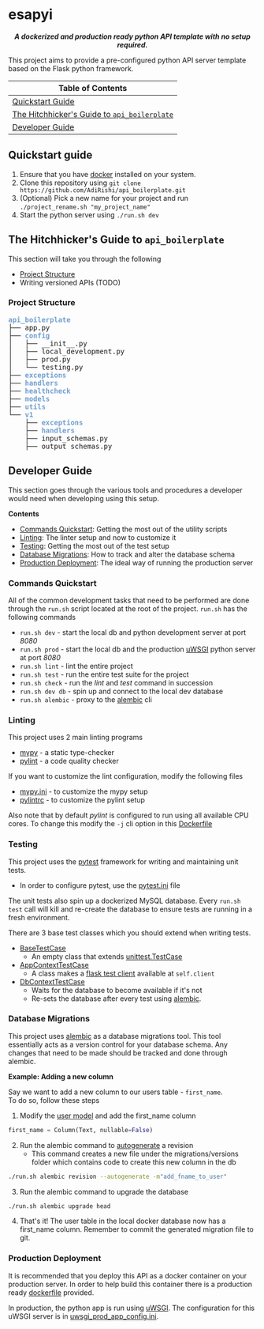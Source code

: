 # esapyi
<div align="center"><strong><em>
A dockerized and production ready python API template with no setup required.
</em></strong></div>

This project aims to provide a pre-configured python API server template based on the Flask python framework.

| Table of Contents                                                                           |
| ------------------------------------------------------------------------------------------- |
| [Quickstart Guide](#Quickstart-guide)                                                       |
| [The Hitchhicker's Guide to `api_boilerplate`](#The-Hitchhickers-Guide-to-api_boilerplate)  |
| [Developer Guide](#Developer-Guide)                                                         |

## Quickstart guide

1. Ensure that you have [docker](https://docs.docker.com/install/) installed on your system.
2. Clone this repository using `git clone https://github.com/AdiRishi/api_boilerplate.git`
3. (Optional) Pick a new name for your project and run `./project_rename.sh "my_project_name"`
4. Start the python server using `./run.sh dev`

## The Hitchhicker's Guide to `api_boilerplate`
This section will take you through the following

* [Project Structure](#Project-Structure)
* Writing versioned APIs (TODO)

### Project Structure

<pre><font color="#729FCF"><b>api_boilerplate</b></font>
├── app.py
├── <font color="#729FCF"><b>config</b></font>
│   ├── __init__.py
│   ├── local_development.py
│   ├── prod.py
│   └── testing.py
├── <font color="#729FCF"><b>exceptions</b></font>
├── <font color="#729FCF"><b>handlers</b></font>
├── <font color="#729FCF"><b>healthcheck</b></font>
├── <font color="#729FCF"><b>models</b></font>
├── <font color="#729FCF"><b>utils</b></font>
└── <font color="#729FCF"><b>v1</b></font>
    ├── <font color="#729FCF"><b>exceptions</b></font>
    ├── <font color="#729FCF"><b>handlers</b></font>
    ├── input_schemas.py
    ├── output_schemas.py
</pre>

## Developer Guide
This section goes through the various tools and procedures a developer would need when developing using this setup.

**Contents**
- [Commands Quickstart](#Commands): Getting the most out of the utility scripts
- [Linting](#Linting): The linter setup and now to customize it
- [Testing](#Testing): Getting the most out of the test setup
- [Database Migrations](#Database-Migrations): How to track and alter the database schema
- [Production Deployment](#Production-Deployment): The ideal way of running the production server

### Commands Quickstart
All of the common development tasks that need to be performed are done through the `run.sh` script located at the root of the project.
`run.sh` has the following commands
- `run.sh dev` - start the local db and python development server at port *8080*
- `run.sh prod` - start the local db and the production [uWSGI](https://uwsgi-docs.readthedocs.io/en/latest/) python server at port *8080*
- `run.sh lint` - lint the entire project
- `run.sh test` - run the entire test suite for the project
- `run.sh check` - run the *lint* and *test* command in succession
- `run.sh dev db` - spin up and connect to the local dev database
- `run.sh alembic` - proxy to the [alembic](https://alembic.sqlalchemy.org) cli

### Linting
This project uses 2 main linting programs
- [mypy](http://www.mypy-lang.org/) - a static type-checker
- [pylint](https://www.pylint.org/) - a code quality checker

If you want to customize the lint configuration, modify the following files
- [mypy.ini](mypy.ini) - to customize the mypy setup
- [pylintrc](pylintrc) - to customize the pylint setup

Also note that by default *pylint* is configured to run using all available CPU cores. To change this modify the `-j` cli option in this [Dockerfile](/lib/docker/lint/pylint/Dockerfile)

### Testing
This project uses the [pytest](https://docs.pytest.org/en/latest/) framework for writing and maintaining unit tests.
- In order to configure pytest, use the [pytest.ini](pytest.ini) file

The unit tests also spin up a dockerized MySQL database. Every `run.sh test` call will kill and re-create the database to ensure tests are running in a fresh environment.

There are 3 base test classes which you should extend when writing tests.
* [BaseTestCase](tests/conftest.py#L10)
    * An empty class that extends [unittest.TestCase](https://docs.python.org/3/library/unittest.html#unittest.TestCase)
* [AppContextTestCase](tests/conftest.py#L14)
    * A class makes a [flask test client](https://flask.palletsprojects.com/en/1.0.x/testing/#the-testing-skeleton) available at `self.client`
* [DbContextTestCase](tests/conftest.py#L22)
    * Waits for the database to become available if it's not
    * Re-sets the database after every test using [alembic](https://alembic.sqlalchemy.org/en/latest/tutorial.html#downgrading).

### Database Migrations

This project uses [alembic](https://alembic.sqlalchemy.org/en/latest/) as a database migrations tool. This tool essentially acts as a version control for your database schema. Any changes that need to be made should be tracked and done through alembic.

**Example: Adding a new column**

Say we want to add a new column to our users table - `first_name`.
<br/>To do so, follow these steps

1. Modify the [user model](api_boilerplate/models/user.py) and add the first_name column
```python
first_name = Column(Text, nullable=False)
```
2. Run the alembic command to [autogenerate](https://alembic.sqlalchemy.org/en/latest/autogenerate.html) a revision
    * This command creates a new file under the migrations/versions folder which contains code to create this new column in the db
```bash
./run.sh alembic revision --autogenerate -m"add_fname_to_user"
```
3. Run the alembic command to upgrade the database
```bash
./run.sh alembic upgrade head
```
4. That's it! The user table in the local docker database now has a first_name column. Remember to commit the generated migration file to git.

### Production Deployment

It is recommended that you deploy this API as a docker container on your production server.
In order to help build this container there is a production ready [dockerfile](lib/docker/prod_app/Dockerfile) provided.

In production, the python app is run using [uWSGI](https://uwsgi-docs.readthedocs.io/en/latest/). The configuration for this uWSGI server is in [uwsgi_prod_app_config.ini](uwsgi_prod_app_config.ini).
